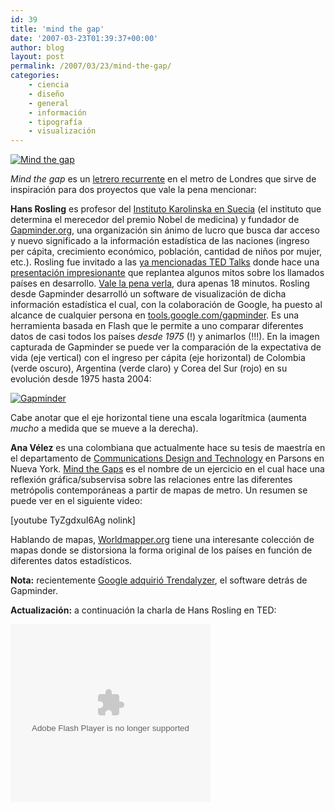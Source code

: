 ```yaml
---
id: 39
title: 'mind the gap'
date: '2007-03-23T01:39:37+00:00'
author: blog
layout: post
permalink: /2007/03/23/mind-the-gap/
categories:
    - ciencia
    - diseño
    - general
    - información
    - tipografí­a
    - visualización
---
```


[![Mind the gap](//www.mauriciogiraldo.com/blog/wp-content/uploads/2007/03/mindthegap.jpg)](http://flickr.com/photos/malias/54557740/ "foto tomada de Flickr - clic para verla")

*Mind the gap* es un [letrero recurrente](http://en.wikipedia.org/wiki/Mind_the_gap) en el metro de Londres que sirve de inspiración para dos proyectos que vale la pena mencionar:

**Hans Rosling** es profesor del [Instituto Karolinska en Suecia](http://ki.se/ki/jsp/polopoly.jsp?d=130&l=en "sitio web Instituto Karolinska") (el instituto que determina el merecedor del premio Nobel de medicina) y fundador de [Gapminder.org](http://www.gapminder.org/), una organización sin ánimo de lucro que busca dar acceso y nuevo significado a la información estadística de las naciones (ingreso per cápita, crecimiento económico, población, cantidad de niños por mujer, etc.). Rosling fue invitado a las [ya mencionadas TED Talks](http://www.mauriciogiraldo.com/blog/2007/01/25/hillman-curtis-ted-talks/ "post anterior sobre las TED Talks") donde hace una [presentación impresionante](http://www.ted.com/tedtalks/tedtalksplayer.cfm?key=hans_rosling) que replantea algunos mitos sobre los llamados paí­ses en desarrollo. [Vale la pena verla](http://www.ted.com/tedtalks/tedtalksplayer.cfm?key=hans_rosling), dura apenas 18 minutos. Rosling desde Gapminder desarrolló un software de visualización de dicha información estadí­stica el cual, con la colaboración de Google, ha puesto al alcance de cualquier persona en [tools.google.com/gapminder](http://tools.google.com/gapminder/). Es una herramienta basada en Flash que le permite a uno comparar diferentes datos de casi todos los paí­ses *desde 1975* (!) y animarlos (!!!). En la imagen capturada de Gapminder se puede ver la comparación de la expectativa de vida (eje vertical) con el ingreso per cápita (eje horizontal) de Colombia (verde oscuro), Argentina (verde claro) y Corea del Sur (rojo) en su evolución desde 1975 hasta 2004:

[![Gapminder](//www.mauriciogiraldo.com/blog/wp-content/uploads/2007/03/gapminder.gif)](http://tools.google.com/gapminder/ "visitar Gapminder en Google Tools")

Cabe anotar que el eje horizontal tiene una escala logarí­tmica (aumenta *mucho* a medida que se mueve a la derecha).

**Ana Vélez** es una colombiana que actualmente hace su tesis de maestrí­a en el departamento de [Communications Design and Technology](http://cdt.parsons.edu/ "sitio web CD+T de Parsons") en Parsons en Nueva York. [Mind the Gaps](http://mindthegapsnewyork.blogspot.com/) es el nombre de un ejercicio en el cual hace una reflexión gráfica/subservisa sobre las relaciones entre las diferentes metrópolis contemporáneas a partir de mapas de metro. Un resumen se puede ver en el siguiente video:

\[youtube TyZgdxuI6Ag nolink\]

Hablando de mapas, [Worldmapper.org](http://www.worldmapper.org/) tiene una interesante colección de mapas donde se distorsiona la forma original de los paí­ses en función de diferentes datos estadí­sticos.

**Nota:** recientemente [Google adquirió Trendalyzer](http://googleblog.blogspot.com/2007/03/world-in-motion.html "anuncio oficial en el blog de Google"), el software detrás de Gapminder.

**Actualización:** a continuación la charla de Hans Rosling en TED:

<object align="middle" classid="clsid:d27cdb6e-ae6d-11cf-96b8-444553540000" codebase="http://download.macromedia.com/pub/shockwave/cabs/flash/swflash.cab#version=8,0,0,0" height="285" id="VE_Player" width="320"><param name="movie" value="http://static.videoegg.com/ted/flash/loader.swf"></param><param name="FlashVars" value="bgColor=FFFFFF&file=http://static.videoegg.com/ted/movies/HANSROSLING_high.flv&autoPlay=false&fullscreenURL=http://static.videoegg.com/ted/flash/fullscreen.html&forcePlay=false&logo=&allowFullscreen=true"></param><param name="quality" value="high"></param><param name="allowScriptAccess" value="always"></param><param name="bgcolor" value="#FFFFFF"></param><param name="scale" value="noscale"></param><param name="wmode" value="window"></param><embed align="middle" allowscriptaccess="always" bgcolor="#FFFFFF" flashvars="bgColor=FFFFFF&file=http://static.videoegg.com/ted/movies/HANSROSLING_high.flv&autoPlay=false&fullscreenURL=http://static.videoegg.com/ted/flash/fullscreen.html&forcePlay=false&logo=&allowFullscreen=true" height="285" name="VE_Player" pluginspage="http://www.macromedia.com/go/getflashplayer" quality="high" scale="noscale" src="//static.videoegg.com/ted/flash/loader.swf" type="application/x-shockwave-flash" width="320" wmode="window"></embed></object>